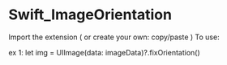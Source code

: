 # Swift_ImageOrientation

Import the extension ( or create your own: copy/paste )
To use:

ex 1: let img = UIImage(data: imageData)?.fixOrientation() 

